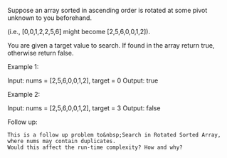 Suppose an array sorted in ascending order is rotated at some pivot unknown to you beforehand.

(i.e., [0,0,1,2,2,5,6] might become [2,5,6,0,0,1,2]).

You are given a target value to search. If found in the array return true, otherwise return false.

Example 1:


Input: nums = [2,5,6,0,0,1,2], target = 0
Output: true


Example 2:


Input: nums = [2,5,6,0,0,1,2], target = 3
Output: false

Follow up:


	This is a follow up problem to&nbsp;Search in Rotated Sorted Array, where nums may contain duplicates.
	Would this affect the run-time complexity? How and why?

